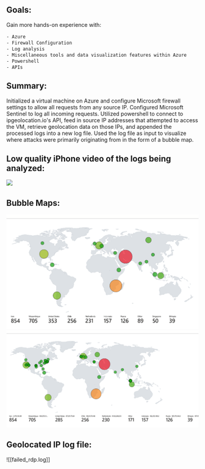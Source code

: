 <h2>Goals:</h2>
Gain more hands-on experience with:

	- Azure
	- Firewall Configuration
	- Log analysis
	- Miscellaneous tools and data visualization features within Azure
	- Powershell
	- APIs

<h2>Summary:</h2>
Initialized a virtual machine on Azure and configure Microsoft firewall settings to allow all requests from any source IP. Configured Microsoft Sentinel to log all incoming requests. Utilized powershell to connect to ipgeolocation.io's API, feed in source IP addresses that attempted to access the VM, retrieve geolocation data on those IPs, and appended the processed logs into a new log file. Used the log file as input to visualize where attacks were primarily originating from in the form of a bubble map.

<h2>Low quality iPhone video of the logs being analyzed:</h2>

[<img src="IMG_5120.mov">](https://github.com/LGTJackson/Azure-Honeypot/blob/main/IMG_5120.mov)


<h2>Bubble Maps:</h2>
<img src="requests_by_country.png">
<img src="failed_requests_by_ip_by_country.png">

<h2>Geolocated IP log file:</h2>
![[failed_rdp.log]]
